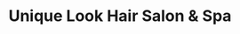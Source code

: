 ---
title: "Unique Look Hair Salon & Spa"
url: /mississauga/unique-look-hair-salon-und-spa/
shop: Kosmetik
---